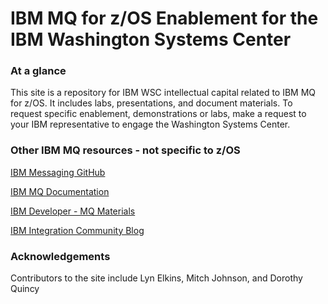 # IBM MQ for z/OS Enablement for the IBM Washington Systems Center 

### At a glance
This site is a repository for IBM WSC intellectual capital related to IBM MQ for z/OS. It includes labs, presentations, and document materials. To request specific enablement, demonstrations or labs, make a request to your IBM representative to engage the Washington Systems Center.

### Other IBM MQ resources - not specific to z/OS

[IBM Messaging GitHub](https://github.com/ibm-messaging)

[IBM MQ Documentation](https://www.ibm.com/docs/en/ibm-mq)

[IBM Developer - MQ Materials](https://developer.ibm.com/components/ibm-mq/)

[IBM Integration Community Blog](https://community.ibm.com/community/user/integration/communities/community-home/recent-community-blogs?communitykey=183ec850-4947-49c8-9a2e-8e7c7fc46c64)

### Acknowledgements

Contributors to the site include Lyn Elkins, Mitch Johnson, and Dorothy Quincy

